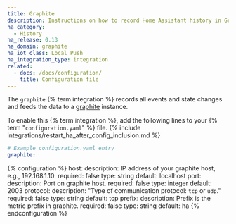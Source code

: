 ```yaml
---
title: Graphite
description: Instructions on how to record Home Assistant history in Graphite.
ha_category:
  - History
ha_release: 0.13
ha_domain: graphite
ha_iot_class: Local Push
ha_integration_type: integration
related:
  - docs: /docs/configuration/
    title: Configuration file
---
```


The `graphite` {% term integration %} records all events and state changes and feeds the data to a [graphite](http://graphiteapp.org/) instance.

To enable this {% term integration %}, add the following lines to your {% term "`configuration.yaml`" %} file.
{% include integrations/restart_ha_after_config_inclusion.md %}

```yaml
# Example configuration.yaml entry
graphite:
```

{% configuration %}
host:
  description: IP address of your graphite host, e.g., 192.168.1.10.
  required: false
  type: string
  default: localhost
port:
  description: Port on graphite host.
  required: false
  type: integer
  default: 2003
protocol:
  description: "Type of communication protocol: `tcp` or `udp`."
  required: false
  type: string
  default: tcp
prefix:
  description: Prefix is the metric prefix in graphite.
  required: false
  type: string
  default: ha
{% endconfiguration %}
